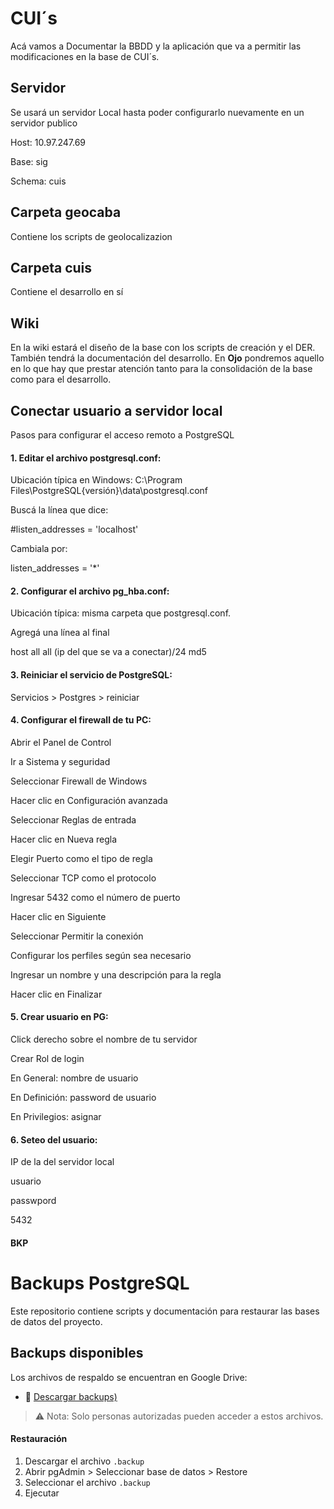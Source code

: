 # CUI´s

Acá vamos a Documentar la BBDD y la aplicación que va a permitir las modificaciones en la base de CUI´s. 

## Servidor
Se usará un servidor Local hasta poder configurarlo nuevamente en un servidor publico

Host: 10.97.247.69

Base: sig

Schema: cuis

## Carpeta geocaba

Contiene los scripts de geolocalizazion

## Carpeta cuis

Contiene el desarrollo en sí

## Wiki

En la wiki estará el diseño de la base con los scripts de creación y el DER. También tendrá la documentación del desarrollo. En **Ojo** pondremos aquello en lo que hay que prestar atención tanto para la consolidación de la base como para el desarrollo.

## Conectar usuario a servidor local
Pasos para configurar el acceso remoto a PostgreSQL

#### 1. Editar el archivo postgresql.conf:
Ubicación típica en Windows: C:\Program Files\PostgreSQL\{versión}\data\postgresql.conf

Buscá la línea que dice:

#listen_addresses = 'localhost'

Cambiala por:

listen_addresses = '*'

#### 2. Configurar el archivo pg_hba.conf:
Ubicación típica: misma carpeta que postgresql.conf.

Agregá una línea al final 

host    all    all    (ip del que se va a conectar)/24    md5

#### 3. Reiniciar el servicio de PostgreSQL:
Servicios > Postgres > reiniciar

#### 4. Configurar el firewall de tu PC:
Abrir el Panel de Control

Ir a Sistema y seguridad

Seleccionar Firewall de Windows

Hacer clic en Configuración avanzada

Seleccionar Reglas de entrada

Hacer clic en Nueva regla

Elegir Puerto como el tipo de regla

Seleccionar TCP como el protocolo

Ingresar 5432 como el número de puerto

Hacer clic en Siguiente

Seleccionar Permitir la conexión

Configurar los perfiles según sea necesario

Ingresar un nombre y una descripción para la regla

Hacer clic en Finalizar

#### 5. Crear usuario en PG:
Click derecho sobre el nombre de tu servidor

Crear Rol de login

En General: nombre de usuario

En Definición: password de usuario

En Privilegios: asignar

#### 6. Seteo del usuario:
IP de la  del servidor local

usuario

passwpord

5432

#### BKP

# Backups PostgreSQL

Este repositorio contiene scripts y documentación para restaurar las bases de datos del proyecto.

## Backups disponibles

Los archivos de respaldo se encuentran en Google Drive:

- 🔸 [Descargar backups)]([https://drive.google.com/uc?id=XXXXXXXXXXX&export=download](https://drive.google.com/drive/folders/1sWr3I1TgtAHMXomZxwaIM5HqupFoR4Rb?usp=sharing))

> ⚠️ Nota: Solo personas autorizadas pueden acceder a estos archivos.

#### Restauración

1. Descargar el archivo `.backup`
2. Abrir pgAdmin > Seleccionar base de datos > Restore
3. Seleccionar el archivo `.backup`
4. Ejecutar


